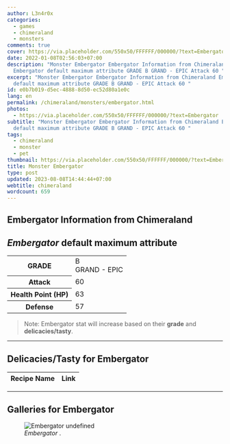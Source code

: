 ```yaml
---
author: L3n4r0x
categories:
  - games
  - chimeraland
  - monsters
comments: true
cover: https://via.placeholder.com/550x50/FFFFFF/000000/?text=Embergator
date: 2022-01-08T02:56:03+07:00
description: "Monster Embergator Embergator Information from Chimeraland
  Embergator default maximum attribute GRADE B GRAND - EPIC Attack 60 "
excerpt: "Monster Embergator Embergator Information from Chimeraland Embergator
  default maximum attribute GRADE B GRAND - EPIC Attack 60 "
id: e0b7b019-d5ec-4888-8d50-ec52d80a1e0c
lang: en
permalink: /chimeraland/monsters/embergator.html
photos:
  - https://via.placeholder.com/550x50/FFFFFF/000000/?text=Embergator
subtitle: "Monster Embergator Embergator Information from Chimeraland Embergator
  default maximum attribute GRADE B GRAND - EPIC Attack 60 "
tags:
  - chimeraland
  - monster
  - pet
thumbnail: https://via.placeholder.com/550x50/FFFFFF/000000/?text=Embergator
title: Monster Embergator
type: post
updated: 2023-08-08T14:44:44+07:00
webtitle: chimeraland
wordcount: 659
---
```


<link
  rel="stylesheet"
  href="https://rawcdn.githack.com/dimaslanjaka/Web-Manajemen/870a349/css/bootstrap-5-3-0-alpha3-wrapper.css"
/>
<section id="bootstrap-wrapper">
  <div data-bs-theme="dark">
    <h2>Embergator Information from Chimeraland</h2>
    <h2 id="attribute"><i>Embergator</i> default maximum attribute</h2>
    <div class="row">
      <div class="col mb-2">
        <div class="card">
          <div class="card-body">
            <table>
              <tr>
                <th>GRADE</th>
                <td>B <br /><span class="text-purple">GRAND - EPIC</span></td>
              </tr>
              <tr>
                <th>Attack</th>
                <td>60</td>
              </tr>
              <tr>
                <th>Health Point (HP)</th>
                <td>63</td>
              </tr>
              <tr>
                <th>Defense</th>
                <td>57</td>
              </tr>
            </table>
          </div>
        </div>
      </div>
    </div>
    <blockquote class="bd-callout bd-callout-warning">
      Note: Embergator stat will increase based on their <b>grade</b> and
      <b>delicacies/tasty</b>.
    </blockquote>
    <hr />
    <h2 id="delicacies">Delicacies/Tasty for Embergator</h2>
    <div class="card">
      <div class="card-body">
        <div class="table-responsive">
          <table class="table table-striped">
            <thead>
              <tr>
                <th>Recipe Name</th>
                <th>Link</th>
              </tr>
            </thead>
            <tbody></tbody>
          </table>
        </div>
      </div>
    </div>
    <hr />
    <div id="gallery">
      <h2>Galleries for Embergator</h2>
      <div class="row">
        <div class="col-lg-6 col-12">
          <figure>
            <img
              src="https://www.webmanajemen.com/undefined"
              alt="Embergator undefined"
            />
            <figcaption style="word-wrap: break-word">
              <i>Embergator</i> .
            </figcaption>
          </figure>
        </div>
      </div>
    </div>
  </div>
</section>